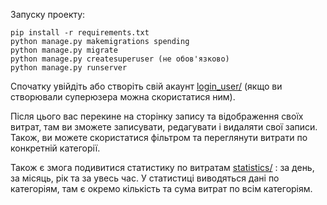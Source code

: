 Запуску проекту:
```
pip install -r requirements.txt
python manage.py makemigrations spending
python manage.py migrate
python manage.py createsuperuser (не обов'язково)
python manage.py runserver
```
Спочатку увійдіть або створіть свій акаунт [login_user/]() (якщо ви створювали суперюзера можна скористатися ним).


Після цього вас перекине на сторінку запису та відображення своїх витрат, там ви зможете записувати, редагувати і видаляти свої записи. Також, ви можете скористатися фільтром та переглянути витрати по конкретній категорії.

Також є змога подивитися статистику по витратам [statistics/]() : за день, за місяць, рік та за увесь час. У статистиці виводяться дані по категоріям, там є окремо кількість та сума витрат по всім категоріям.